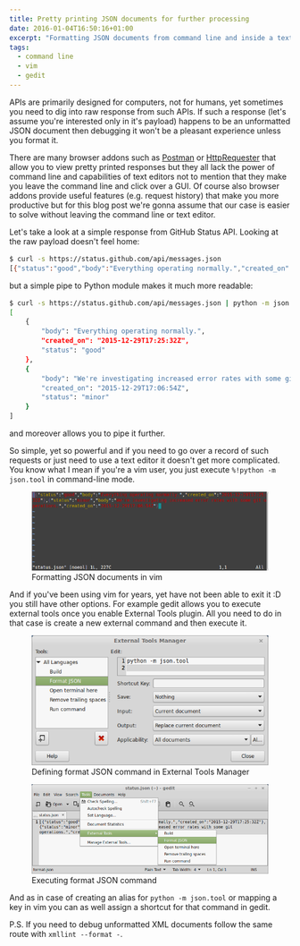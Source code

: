 ```yaml
---
title: Pretty printing JSON documents for further processing
date: 2016-01-04T16:50:16+01:00
excerpt: "Formatting JSON documents from command line and inside a text editor"
tags:
  - command line
  - vim
  - gedit
---
```


APIs are primarily designed for computers, not for humans, yet sometimes you need to dig into raw response from such APIs.
If such a response (let's assume you're interested only in it's payload) happens to be an unformatted JSON document then debugging it won't be a pleasant experience unless you format it.

There are many browser addons such as [Postman](https://www.getpostman.com/) or [HttpRequester](https://addons.mozilla.org/en-US/firefox/addon/httprequester/) that allow you to view pretty printed responses but they all lack the power of command line and capabilities of text editors not to mention that they make you leave the command line and click over a GUI.
Of course also browser addons provide useful features (e.g. request history) that make you more productive but for this blog post we're gonna assume that our case is easier to solve without leaving the command line or text editor.

Let's take a look at a simple response from GitHub Status API. Looking at the raw payload doesn't feel home:

```sh
$ curl -s https://status.github.com/api/messages.json
[{"status":"good","body":"Everything operating normally.","created_on":"2015-12-29T17:25:32Z"},{"status":"minor","body":"We're investigating increased error rates with some git operations.","created_on":"2015-12-29T17:06:54Z"}]
```

but a simple pipe to Python module makes it much more readable:

```sh
$ curl -s https://status.github.com/api/messages.json | python -m json.tool
[
    {
        "body": "Everything operating normally.",
        "created_on": "2015-12-29T17:25:32Z",
        "status": "good"
    },
    {
        "body": "We're investigating increased error rates with some git operations.",
        "created_on": "2015-12-29T17:06:54Z",
        "status": "minor"
    }
]
```

and moreover allows you to pipe it further.

So simple, yet so powerful and if you need to go over a record of such requests or just need to use a text editor it doesn't get more complicated.
You know what I mean if you're a vim user, you just execute `%!python -m json.tool` in command-line mode.

<figure>
	<img src="../assets/images/posts/pretty-printing-json-documents-for-further-processing/formatting-json-in-vim.gif">
	<figcaption>Formatting JSON documents in vim</figcaption>
</figure>

And if you've been using vim for years, yet have not been able to exit it :D you still have other options.
For example gedit allows you to execute external tools once you enable External Tools plugin.
All you need to do in that case is create a new external command and then execute it.

<figure>
	<img src="../assets/images/posts/pretty-printing-json-documents-for-further-processing/gedit-external-tools-manager.png">
	<figcaption>Defining format JSON command in External Tools Manager</figcaption>
</figure>

<figure>
	<img src="../assets/images/posts/pretty-printing-json-documents-for-further-processing/formatting-json-in-gedit.png">
	<figcaption>Executing format JSON command</figcaption>
</figure>

And as in case of creating an alias for `python -m json.tool` or mapping a key in vim you can as well assign a shortcut for that command in gedit.

P.S. If you need to debug unformatted XML documents follow the same route with `xmllint --format -`.
